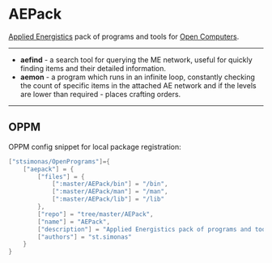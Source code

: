 # AEPack
[Applied Energistics](http://ae-mod.info) pack of programs and tools for [Open Computers](https://oc.cil.li).

***

- **aefind** - a search tool for querying the ME network, useful for quickly finding items and their detailed information.
-  **aemon** - a program which runs in an infinite loop, constantly checking the count of specific items in the attached AE network and if the levels are lower than required - places crafting orders.

***

## OPPM
OPPM config snippet for local package registration:
```lua
["stsimonas/OpenPrograms"]={
	["aepack"] = {
		["files"] = {
			[":master/AEPack/bin"] = "/bin",          
			[":master/AEPack/man"] = "/man",          
			[":master/AEPack/lib"] = "/lib"
		},
		["repo"] = "tree/master/AEPack",
		["name"] = "AEPack",
		["description"] = "Applied Energistics pack of programs and tools for Open Computers",
		["authors"] = "st.simonas"
	}
}
```
